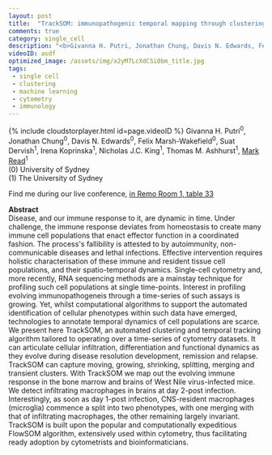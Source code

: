 ```yaml
---
layout: post
title:  "TrackSOM: immunopathogenic temporal mapping through clustering time-series cytometry data"
comments: true
category: single_cell
description: "<b>Givanna H. Putri, Jonathan Chung, Davis N. Edwards, Felix Marsh-Wakefield, Suat Dervish, Irena Koprinska, Nicholas J.C. King, Thomas M. Ashhurst, Mark Read</b><br/>Disease, and our immune response to it, are dynami..."
videoID: asdf
optimized_image: /assets/img/x2yM7LcXdCSi0bm_title.jpg
tags:
 - single cell
 - clustering
 - machine learning
 - cytometry
 - immunology
---
```

{% include cloudstorplayer.html id=page.videoID %}
Givanna H. Putri<sup>0</sup>, Jonathan Chung<sup>0</sup>, Davis N. Edwards<sup>0</sup>, Felix Marsh-Wakefield<sup>0</sup>, Suat Dervish<sup>1</sup>, Irena Koprinska<sup>1</sup>, Nicholas J.C. King<sup>1</sup>, Thomas M. Ashhurst<sup>1</sup>, <u>Mark Read</u><sup>1</sup><br/>
\(0\) University of Sydney<br/>
\(1\) The University of Sydney

Find me during our live conference, [in Remo Room 1, table 33](https://remo.co)

<b>Abstract</b><br/>
Disease, and our immune response to it, are dynamic in time. Under challenge, the immune response deviates from homeostasis to create many immune cell populations that enact effector function in a coordinated fashion. The process's fallibility is attested to by autoimmunity, non-communicable diseases and lethal infections. Effective intervention requires holistic characterisation of these immune and resident tissue cell populations, and their spatio-temporal dynamics. Single-cell cytometry and, more recently, RNA sequencing methods are a mainstay technique for profiling such cell populations at single time-points. Interest in profiling evolving immunopathogeneis through a time-series of such assays is growing. Yet, whilst computational algorithms to support the automated identification of cellular phenotypes within such data have emerged, technologies to annotate temporal dynamics of cell populations are scarce. We present here TrackSOM, an automated clustering and temporal tracking algorithm tailored to operating over a time-series of cytometry datasets. It can articulate cellular infiltration, differentiation and functional dynamics as they evolve during disease resolution development, remission and relapse. TrackSOM can capture moving, growing, shrinking, splitting, merging and transient clusters. With TrackSOM we map out the evolving immune response in the bone marrow and brains of West Nile virus-infected mice. We detect infiltrating macrophages in brains at day 2-post infection. Interestingly, as soon as day 1-post infection, CNS-resident macrophages \(microglia\) commence a split into two phenotypes, with one merging with that of infiltrating macrophages, the other remaining largely invariant. TrackSOM is built upon the popular and computationally expeditious FlowSOM algorithm, extensively used within cytometry, thus facilitating ready adoption by cytometrists and bioinformaticians.
